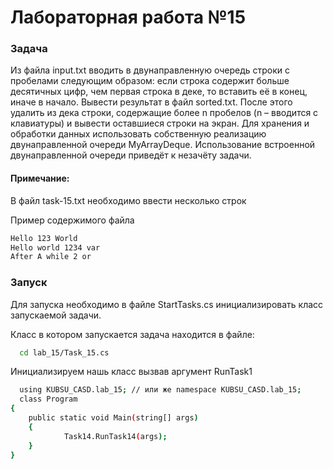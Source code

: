 # Лабораторная работа №15

### Задача
Из файла input.txt вводить в двунаправленную очередь строки с пробелами следующим
образом: если строка содержит больше десятичных цифр, чем первая строка в деке, то
вставить её в конец, иначе в начало. Вывести результат в файл sorted.txt. После этого
удалить из дека строки, содержащие более n пробелов (n – вводится с клавиатуры) и
вывести оставшиеся строки на экран.
Для хранения и обработки данных использовать собственную реализацию
двунаправленной очереди MyArrayDeque. Использование встроенной двунаправленной
очереди приведёт к незачёту задачи.

#### Примечание:
В файл task-15.txt необходимо ввести несколько строк 

Пример содержимого файла
```bash
Hello 123 World
Hello world 1234 var
After A while 2 or
```


### Запуск

Для запуска необходимо в файле StartTasks.cs инициализировать класс запускаемой задачи.


Класс в котором запускается задача находится в файле:

```bash
  cd lab_15/Task_15.cs
```

Инициализируем нашь класс вызвав аргумент RunTask1

```bash
  using KUBSU_CASD.lab_15; // или же namespace KUBSU_CASD.lab_15;
  class Program
{
    public static void Main(string[] args)
    {
            Task14.RunTask14(args);
    }
}